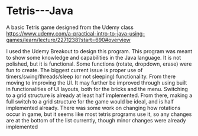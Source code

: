 # Tetris---Java
A basic Tetris game designed from the Udemy class https://www.udemy.com/a-practical-intro-to-java-using-games/learn/lecture/2271238?start=690#overview

I used the Udemy Breakout to design this program. 
This program was meant to show some knowledge and capabilities in the Java language.
It is not polished, but it is functional. Some functions (rotate, dropdown, erase) were fun to create.
The biggest current issue is proper use of timers/swing/threads/sleep (or not sleeping) functionality. From there moving to improving the UI.
It may further be improved through using built in functionalities of UI layouts, both for the bricks and the menu.
Switching to a grid structure is already at least half implemented.
From there, making a full switch to a grid structure for the game would be ideal, and is half implemented already.
There was some work on changing how rotations occur in game, but it seems like most tetris programs use it,
so any changes are at the bottom of the list currently, though minor changes were already implemented
